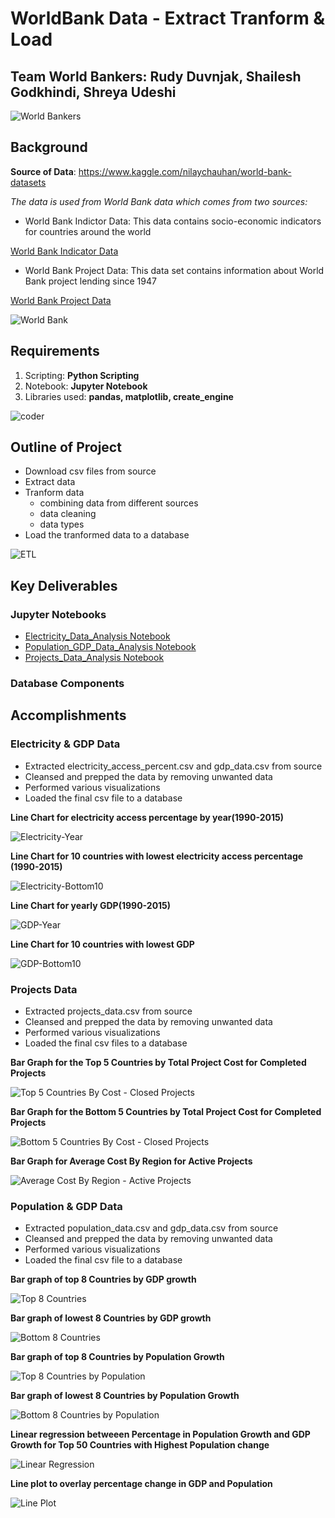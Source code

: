 # WorldBank Data - Extract Tranform & Load

## Team World Bankers: Rudy Duvnjak, Shailesh Godkhindi, Shreya Udeshi

![World Bankers](/Project2/images/bank.gif)

## Background

**Source of Data**: https://www.kaggle.com/nilaychauhan/world-bank-datasets

*The data is used from World Bank data which comes from two sources:*

* World Bank Indictor Data: This data contains socio-economic indicators for countries around the world

[World Bank Indicator Data](https://data.worldbank.org/indicator)

* World Bank Project Data: This data set contains information about World Bank project lending since 1947

[World Bank Project Data](https://datacatalog.worldbank.org/search/dataset/0037800)

![World Bank](/Project2/images/giphy.gif)

## Requirements

1. Scripting: **Python Scripting**
2. Notebook: **Jupyter Notebook**
3. Libraries used: **pandas, matplotlib, create_engine**

![coder](/Project2/images/coder.gif)

## Outline of Project

- Download csv files from source
- Extract data 
- Tranform data
  - combining data from different sources
  - data cleaning
  - data types
- Load the tranformed data to a database

![ETL](/Project2/images/etl.jpg)

## Key Deliverables
### Jupyter Notebooks
- [Electricity_Data_Analysis Notebook](/Project2/electricity.ipynb)
- [Population_GDP_Data_Analysis Notebook](gdp_population_data.ipynb)
- [Projects_Data_Analysis Notebook](projects_data.ipynb)

### Database Components

## Accomplishments

### Electricity & GDP Data

- Extracted electricity_access_percent.csv and gdp_data.csv from source
- Cleansed and prepped the data by removing unwanted data
- Performed various visualizations
- Loaded the final csv file to a database

**Line Chart for electricity access percentage by year(1990-2015)**
  
![Electricity-Year](/Project2/images/elec_yearly.png)
  
**Line Chart for 10 countries with lowest electricity access percentage (1990-2015)**

![Electricity-Bottom10](/Project2/images/elec_country.png)

**Line Chart for yearly GDP(1990-2015)**

![GDP-Year](/Project2/images/gdp_yearly.png)

**Line Chart for 10 countries with lowest GDP**

![GDP-Bottom10](/Project2/images/gdp_country.png)

### Projects Data

- Extracted projects_data.csv from source
- Cleansed and prepped the data by removing unwanted data
- Performed various visualizations
- Loaded the final csv files to a database

**Bar Graph for the Top 5 Countries by Total Project Cost for Completed Projects**
  
![Top 5 Countries By Cost - Closed Projects](Images/Top5CountriesClosed.png)
  
**Bar Graph for the Bottom 5 Countries by Total Project Cost for Completed Projects**

![Bottom 5 Countries By Cost - Closed Projects](Images/Bottom5CountriesClosed.png)

**Bar Graph for Average Cost By Region for Active Projects**

![Average Cost By Region - Active Projects](Images/AvgCostByRegionActive.png)

### Population & GDP Data

- Extracted population_data.csv and gdp_data.csv from source
- Cleansed and prepped the data by removing unwanted data
- Performed various visualizations
- Loaded the final csv file to a database

**Bar graph of top 8 Countries by GDP growth**
  
![Top 8 Countries](/Images_gdp_pop/top_10_gdp_growth.png)

**Bar graph of lowest 8 Countries by GDP growth**

![Bottom 8 Countries](/Images_gdp_pop/bottom_10_gdp_growth.png)

**Bar graph of top 8 Countries by Population Growth**

![Top 8 Countries by Population](/Images_gdp_pop/top_8_pop_growth.png)

**Bar graph of lowest 8 Countries by Population Growth**

![Bottom 8 Countries by Population](/Images_gdp_pop/low_8_pop_growth.png)

**Linear regression betweeen Percentage in Population Growth and GDP Growth for Top 50 Countries with Highest Population change**

![Linear Regression](/Images_gdp_pop/scatter_plot_GDP_Pop.png)

**Line plot to overlay percentage change in GDP and Population**

![Line Plot](/Images_gdp_pop/line_graph_GDP_Pop.png)

